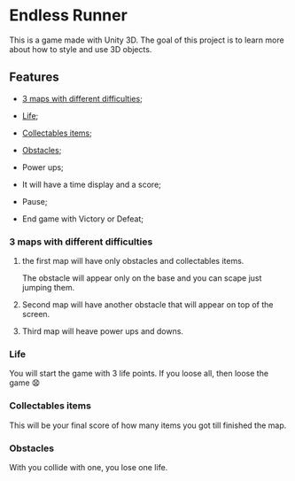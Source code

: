 # Endless Runner

This is a game made with Unity 3D. The goal of this project is to learn more about how to style and use 3D objects.

## Features

- [3 maps with different difficulties](#3-maps-with-different-difficulties);

- [Life](#life);

- [Collectables items](#collectables-items);

- [Obstacles](#obstacles);

- Power ups;

- It will have a time display and a score;

- Pause;

- End game with Victory or Defeat;

### 3 maps with different difficulties

1. the first map will have only obstacles and collectables items.

    The obstacle will appear only on the base and you can scape just jumping them.

1. Second map will have another obstacle that will appear on top of the screen.

1. Third map will heave power ups and downs.

### Life

You will start the game with 3 life points. If you loose all, then loose the game :anguished: 

### Collectables items

This will be your final score of how many items you got till finished the map.

### Obstacles

With you collide with one, you lose one life.
